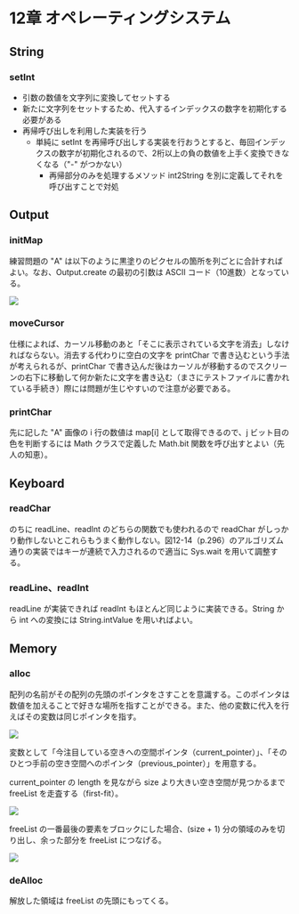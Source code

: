 # 12章 オペレーティングシステム

## String

### setInt

- 引数の数値を文字列に変換してセットする
- 新たに文字列をセットするため、代入するインデックスの数字を初期化する必要がある
- 再帰呼び出しを利用した実装を行う
  - 単純に setInt を再帰呼び出しする実装を行おうとすると、毎回インデックスの数字が初期化されるので、2桁以上の負の数値を上手く変換できなくなる（"-" がつかない）
    - 再帰部分のみを処理するメソッド int2String を別に定義してそれを呼び出すことで対処

## Output

### initMap

練習問題の "A" は以下のように黒塗りのピクセルの箇所を列ごとに合計すればよい。なお、Output.create の最初の引数は ASCII コード（10進数）となっている。

![](https://user-images.githubusercontent.com/61448492/91246656-63db2c80-e78b-11ea-9a1e-b04abfa8e13b.png)

### moveCursor

仕様によれば、カーソル移動のあと「そこに表示されている文字を消去」しなければならない。消去する代わりに空白の文字を printChar で書き込むという手法が考えられるが、printChar で書き込んだ後はカーソルが移動するのでスクリーンの右下に移動して何か新たに文字を書き込む（まさにテストファイルに書かれている手続き）際には問題が生じやすいので注意が必要である。

### printChar

先に記した "A" 画像の i 行の数値は map[i] として取得できるので、j ビット目の色を判断するには Math クラスで定義した Math.bit 関数を呼び出すとよい（先人の知恵）。

## Keyboard

### readChar

のちに readLine、readInt のどちらの関数でも使われるので readChar がしっかり動作しないとこれらもうまく動作しない。図12-14（p.296）のアルゴリズム通りの実装ではキーが連続で入力されるので適当に Sys.wait を用いて調整する。

### readLine、readInt

readLine が実装できれば readInt もほとんど同じように実装できる。String から int への変換には String.intValue を用いればよい。

## Memory

### alloc

配列の名前がその配列の先頭のポインタをさすことを意識する。このポインタは数値を加えることで好きな場所を指すことができる。また、他の変数に代入を行えばその変数は同じポインタを指す。

![](https://user-images.githubusercontent.com/61448492/91385692-737e7200-e86c-11ea-95a4-183798d1dbc9.png)

変数として「今注目している空きへの空間ポインタ（current_pointer）」、「そのひとつ手前の空き空間へのポインタ（previous_pointer）」を用意する。

current_pointer の length を見ながら size より大きい空き空間が見つかるまで freeList を走査する（first-fit）。

![](https://user-images.githubusercontent.com/61448492/91388371-200f2280-e872-11ea-89ee-56bc45786333.png)

freeList の一番最後の要素をブロックにした場合、(size + 1) 分の領域のみを切り出し、余った部分を freeList につなげる。

![](https://user-images.githubusercontent.com/61448492/91388420-3b7a2d80-e872-11ea-8c4c-3805cd58e586.png)

### deAlloc

解放した領域は freeList の先頭にもってくる。
